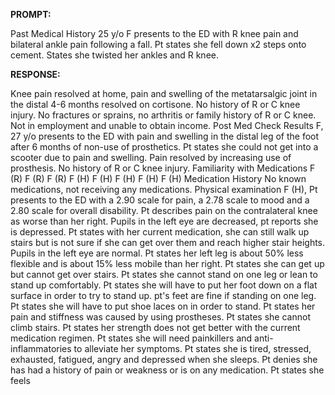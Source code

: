 **PROMPT:**

Past Medical History 25 y/o F presents to the ED with R knee pain and bilateral ankle pain following a fall. Pt states she fell down x2 steps onto cement. States she twisted her ankles and R knee.

**RESPONSE:**

  Knee pain resolved at home, pain and swelling of the metatarsalgic joint in the distal 4-6 months resolved on cortisone. No history of R or C knee injury. No fractures or sprains, no arthritis or family history of R or C knee. Not in employment and unable to obtain income.   Post Med Check Results F, 27 y/o presents to the ED with pain and swelling in the distal leg of the foot after 6 months of non-use of prosthetics. Pt states she could not get into a scooter due to pain and swelling. Pain resolved by increasing use of prosthesis. No history of R or C knee injury.   Familiarity with Medications   F (R)   F (R)   F (R)   F (H)   F (H)   F (H)   F (H)   F (H)   Medication History   No known medications, not receiving any medications.   Physical examination   F (H), Pt presents to the ED with a 2.90 scale for pain, a 2.78 scale to mood and a 2.80 scale for overall disability. Pt describes pain on the contralateral knee as worse than her right. Pupils in the left eye are decreased, pt reports she is depressed. Pt states with her current medication, she can still walk up stairs but is not sure if she can get over them and reach higher stair heights. Pupils in the left eye are normal. Pt states her left leg is about 50% less flexible and is about 15% less mobile than her right. Pt states she can get up but cannot get over stairs. Pt states she cannot stand on one leg or lean to stand up comfortably. Pt states she will have to put her foot down on a flat surface in order to try to stand up. pt's feet are fine if standing on one leg. Pt states she will have to put shoe laces on in order to stand. Pt states her pain and stiffness was caused by using prostheses. Pt states she cannot climb stairs. Pt states her strength does not get better with the current medication regimen. Pt states she will need painkillers and anti-inflammatories to alleviate her symptoms. Pt states she is tired, stressed, exhausted, fatigued, angry and depressed when she sleeps. Pt denies she has had a history of pain or weakness or is on any medication. Pt states she feels